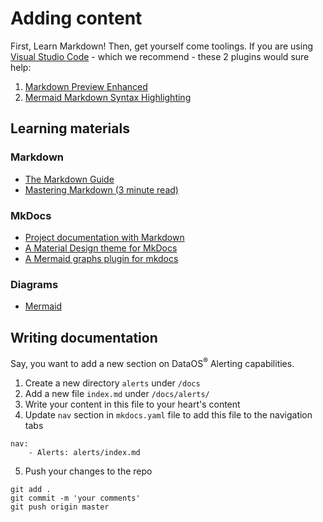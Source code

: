 # Adding content

First, Learn Markdown! Then, get yourself come toolings. 
If you are using [Visual Studio Code](https://code.visualstudio.com/) - which we recommend - these 2 plugins would sure help:

1. [Markdown Preview Enhanced](https://marketplace.visualstudio.com/items?itemName=shd101wyy.markdown-preview-enhanced)
2. [Mermaid Markdown Syntax Highlighting](https://marketplace.visualstudio.com/items?itemName=bpruitt-goddard.mermaid-markdown-syntax-highlighting)

## Learning materials
### Markdown
- [The Markdown Guide](https://www.markdownguide.org/)
- [Mastering Markdown (3 minute read)](https://guides.github.com/features/mastering-markdown/)

### MkDocs
- [Project documentation with Markdown](https://www.mkdocs.org/)
- [A Material Design theme for MkDocs](https://github.com/squidfunk/mkdocs-material)
- [A Mermaid graphs plugin for mkdocs](https://github.com/fralau/mkdocs-mermaid2-plugin)

### Diagrams
- [Mermaid](./tutorials/../mermaid.md)

## Writing documentation

Say, you want to add a new section on DataOS<sup>®</sup> Alerting capabilities. 
1. Create a new directory `alerts` under `/docs` 
2. Add a new file `index.md` under `/docs/alerts/`
3. Write your content in this file to your heart's content
4. Update `nav` section in `mkdocs.yaml` file to add this file to the navigation tabs
```
nav:
    - Alerts: alerts/index.md
```
5. Push your changes to the repo 
```
git add .
git commit -m 'your comments'
git push origin master
```